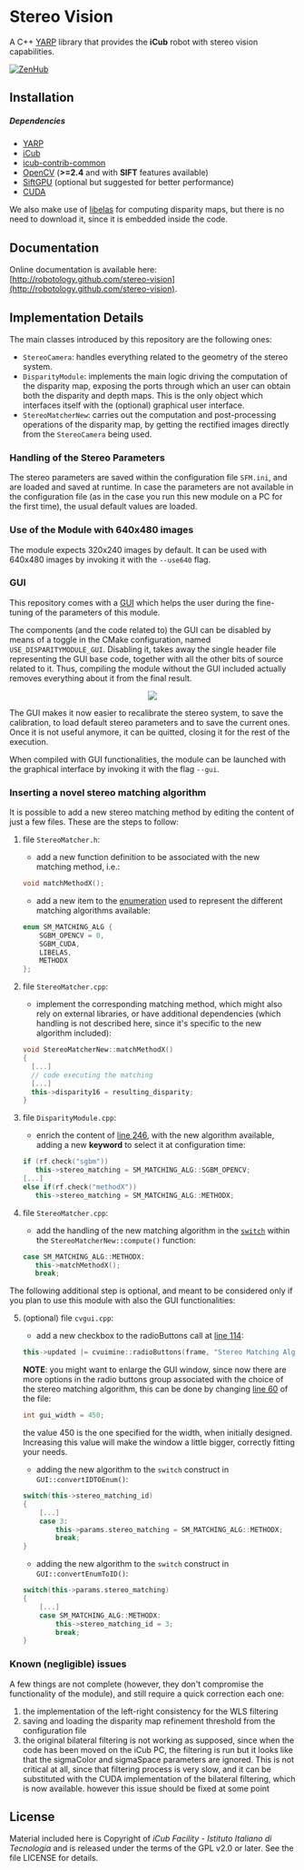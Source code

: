 Stereo Vision
============

A C++ [YARP](https://github.com/robotology/yarp) library that provides the **iCub** robot with stereo vision capabilities.

[![ZenHub](https://img.shields.io/badge/Shipping_faster_with-ZenHub-435198.svg)](https://zenhub.com)

## Installation

##### Dependencies
- [YARP](https://github.com/robotology/yarp)
- [iCub](https://github.com/robotology/icub-main)
- [icub-contrib-common](https://github.com/robotology/icub-contrib-common)
- [OpenCV](http://opencv.org/downloads.html) (**>=2.4** and with **SIFT** features available)
- [SiftGPU](http://cs.unc.edu/~ccwu/siftgpu) (optional but suggested for better performance)
- [CUDA](https://developer.nvidia.com/cuda-downloads) 

We also make use of [libelas](http://www.cvlibs.net/software/libelas/) for computing disparity maps, but there is no need to download it, since it is embedded inside the code.

## Documentation

Online documentation is available here: [http://robotology.github.com/stereo-vision](http://robotology.github.com/stereo-vision).

## Implementation Details

The main classes introduced by this repository are the following ones:

- `StereoCamera`: handles everything related to the geometry of the stereo system.
- `DisparityModule`: implements the main logic driving the computation of the disparity map, exposing the ports through which an user can obtain both the disparity and depth maps. This is the only object which interfaces itself with the (optional) graphical user interface.
- `StereoMatcherNew`: carries out the computation and post-processing operations of the disparity map, by getting the rectified images directly from the `StereoCamera` being used.

### **Handling of the Stereo Parameters**

The stereo parameters are saved within the configuration file `SFM.ini`, and are loaded and saved at runtime. In case the parameters are not available in the configuration file (as in the case you run this new module on a PC for the first time), the usual default values are loaded.

### **Use of the Module with 640x480 images**

The module expects 320x240 images by default. It can be used with 640x480 images by invoking it with the `--use640` flag.

### **GUI**

This repository comes with a [GUI](https://github.com/Dovyski/cvui) which helps the user during the fine-tuning of the parameters of this module. 

The components (and the code related to) the GUI can be disabled by means of a toggle in the CMake configuration, named `USE_DISPARITYMODULE_GUI`. Disabling it, takes away the single header file representing the GUI base code, together with all the other bits of source related to it. Thus, compiling the module without the GUI included actually removes everything about it from the final result.

<p align="center">
  <img src="./assets/gui.png">
</p>

The GUI makes it now easier to recalibrate the stereo system, to save the calibration, to load default stereo parameters and to save the current ones. Once it is not useful anymore, it can be quitted, closing it for the rest of the execution.

When compiled with GUI functionalities, the module can be launched with the graphical interface by invoking it with the flag `--gui`.

### **Inserting a novel stereo matching algorithm**

It is possible to add a new stereo matching method by editing the content of just a few files. These are the steps to follow:

1. file `StereoMatcher.h`:

   - add a new function definition to be associated with the new matching method, i.e.:
   ```cpp
   void matchMethodX();

   ```

   - add a new item to the [enumeration](./modules/DisparityModule/StereoMatcher.h#L27) used to represent the different matching algorithms available:

   ```cpp
   enum SM_MATCHING_ALG {
       SGBM_OPENCV = 0,
       SGBM_CUDA,
       LIBELAS,
       METHODX
   };
   ```

2. file `StereoMatcher.cpp`:

   - implement the corresponding matching method, which might also rely on external libraries, or have additional dependencies (which handling is not described here, since it's specific to the new algorithm included):

   ```cpp
   void StereoMatcherNew::matchMethodX()
   {
     [...]
     // code executing the matching
     [...]
     this->disparity16 = resulting_disparity;
   }

   ```

3. file `DisparityModule.cpp`:

   - enrich the content of [line 246](./modules/DisparityModule/DispModule.cpp#L246), with the new algorithm available, adding a new **keyword** to select it at configuration time:

   ```cpp
   if (rf.check("sgbm"))
      this->stereo_matching = SM_MATCHING_ALG::SGBM_OPENCV;
   [...]
   else if(rf.check("methodX"))
      this->stereo_matching = SM_MATCHING_ALG::METHODX;
   ```

4. file `StereoMatcher.cpp`:

   - add the handling of the new matching algorithm in the [`switch`](./modules/DisparityModule/StereoMatcher.cpp#L67) within the `StereoMatcherNew::compute()` function:

   ```cpp
   case SM_MATCHING_ALG::METHODX:
      this->matchMethodX();
      break;
   ```

The following additional step is optional, and meant to be considered only if you plan to use this module with also the GUI functionalities:

5. (optional) file `cvgui.cpp`:

   - add a new checkbox to the radioButtons call at [line 114](./modules/DisparityModule/cvgui.cpp#L114):

   ```cpp
   this->updated |= cvuimine::radioButtons(frame, "Stereo Matching Alg.:", {"SGBM", "SGBM_CUDA", "LibElas", "MethodX"}, {20, 90, 190, 260}, 0);
   ```

   **NOTE**: you might want to enlarge the GUI window, since now there are more options in the radio buttons group associated with the choice of the stereo matching algorithm, this can be done by changing [line 60](./modules/DisparityModule/cvgui.cpp#L60) of the file:

   ```cpp
   int gui_width = 450;   
   ```

   the value 450 is the one specified for the width, when initially designed. Increasing this value will make the window a little bigger, correctly fitting your needs.

   - adding the new algorithm to the `switch` construct in `GUI::convertIDTOEnum()`:

   ```cpp
   switch(this->stereo_matching_id)
   {
       [...]
       case 3:
           this->params.stereo_matching = SM_MATCHING_ALG::METHODX;
           break;
   }
   ```

   - adding the new algorithm to the `switch` construct in `GUI::convertEnumToID()`:

   ```cpp
   switch(this->params.stereo_matching)
   {
       [...]
       case SM_MATCHING_ALG::METHODX:
           this->stereo_matching_id = 3;
           break;
   }
   ```

### **Known (negligible) issues**

A few things are not complete (however, they don't compromise the functionality of the module), and still require a quick correction each one:

   1. the implementation of the left-right consistency for the WLS filtering
   2. saving and loading the disparity map refinement threshold from the configuration file
   3. the original bilateral filtering is not working as supposed, since when the code has been moved on the iCub PC, the filtering is run but it looks like that the sigmaColor and sigmaSpace parameters are ignored. This is not critical at all, since that filtering process is very slow, and it can be substituted with the CUDA implementation of the bilateral filtering, which is now available. however this issue should be fixed at some point


## License

Material included here is Copyright of _iCub Facility - Istituto Italiano di Tecnologia_ and is released under the terms of the GPL v2.0 or later. See the file LICENSE for details.

